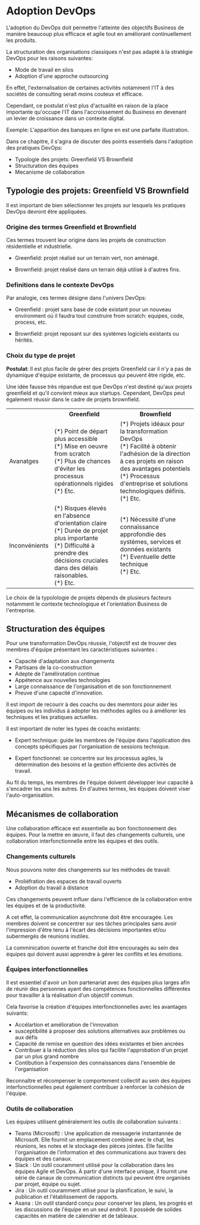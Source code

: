 
# Adoption DevOps

L'adoption du DevOps doit permettre l'atteinte des objectifs Business de manière beaucoup plus efficace et agile tout en améliorant continuellement les produits.

La structuration des organisations classiques n'est pas adapté à la stratégie DevOps pour les raisons suivantes:
- Mode de travail en silos
- Adoption d'une approche outsourcing

En effet, l'externalisation de certaines activités notamment l'IT à des sociétés de consulting serait moins couteux et efficace. 

Cependant, ce postulat n'est plus d'actualité en raison de la place importante qu'occupe l'IT dans l'accroissement du Business en devenant un levier de croissance dans un contexte digital.

Exemple: L'apparition des banques en ligne en est une parfaite illustration.


Dans ce chapitre, il s'agira de discuter des points essentiels dans l'adoption des pratiques DevOps:
- Typologie des projets: Greenfield VS Brownfield
- Structuration des équipes
- Mecanisme de collaboration

## Typologie des projets: Greenfield VS Brownfield

Il est important de bien sélectionner les projets sur lesquels les pratiques DevOps devront être appliquées.

### Origine des termes Greenfield et Brownfield

Ces termes trouvent leur origine dans les projets de construction résidentielle et industrielle.

- Greenfield: projet réalisé sur un terrain vert, non aménagé.

- Brownfield: projet réalisé dans un terrain déjà utilisé à d'autres fins.

### Definitions dans le contexte DevOps

Par analogie, ces termes désigne dans l'univers DevOps:

- Greenfield : projet sans base de code existant pour un nouveau environment où il faudra tout construire from scratch: equipes, code, process, etc.

- Brownfield: projet reposant sur des systèmes logiciels existants ou hérités. 



### Choix du type de projet

**Postulat**: Il est plus facile de gérer des projets Greenfield car il n'y a pas de dynamique d'équipe existante, de processus qui peuvent être rigide, etc.


Une idée fausse très répandue est que DevOps n'est destiné qu'aux projets greenfield et qu'il convient mieux aux startups. Cependant, DevOps peut également réussir dans le cadre de projets brownfield.


<table>
    <tr>
        <th></th>
        <th>Greenfield</th>
        <th>Brownfield</th>
    </tr>
    <tr>
        <td>Avanatges</td>
        <td>
        (*) Point de départ plus accessible<br>
        (*) Mise en oeuvre from scratch<br>
        (*) Plus de chances d'éviter les processus opérationnels rigides<br>
        (*) Etc.<br>
        </td>
        <td>
        (*) Projets idéaux pour la transformation DevOps<br>
        (*) Facilité à obtenir l'adhésion de la direction à ces projets en raison des avantages potentiels<br>
        (*) Processus d'entreprise et solutions technologiques définis.<br>
        (*) Etc.
        </td>
    </tr>
    <tr>
        <td>Inconvénients</td>
        <td>
        (*) Risques élevés en l'absence d'orientation claire<br>
        (*) Durée de projet plus importante<br>
        (*) Difficulté à prendre des décisions cruciales dans des délais raisonables.<br>
        (*) Etc.
        </td>
        <td>
        (*) Nécessité d'une connaissance approfondie des systèmes, services et données existants<br>
        (*) Eventuelle dette technique<br>
        (*) Etc. <br>
        </td>
    </tr>
</table>

Le choix de la typolologie de projets dépends de plusieurs facteurs notamment le contexte technologique et l'orientation Business de l'entreprise.



## Structuration des équipes

Pour une transformation DevOps réussie, l'objectif est de trouver des membres d'équipe présentant les caractéristiques suivantes :

- Capacité d'adaptation aux changements
- Partisans de la co-construction 
- Adepte de l'amélirotation continue
- Appétence aux nouvelles technologies
- Large connaissance de l'organisation et de son fonctionnement
- Preuve d'une capacité d'innovation.

Il est import de recourir à des coachs ou des memntors pour aider les équipes ou les individus à adopter les méthodes agiles ou à améliorer les techniques et les pratiques actuelles.

Il est important de noter les types de coachs existants:

- Expert technique: guide les membres de l'équipe dans l'application des concepts spécifiques par l'organisation de sessions technique.

- Expert fonctionnel: se concentre sur les processus agiles, la détermination des besoins et la gestion efficiente des activités de travail.

Au fil du temps, les membres de l'équipe doivent développer leur capacité à s'encadrer les uns les autres. En d'autres termes, les équipes doivent viser l'auto-organisation.

## Mécanismes de collaboration

Une collaboration efficace est essentielle au bon fonctionnement des équipes. Pour la mettre en œuvre, il faut des changements culturels, une collaboration interfonctionnelle entre les équipes et des outils.

### Changements culturels

Nous pouvons noter des changements sur les méthodes de travail:

- Proliéfration des espaces de travail ouverts
- Adoption du travail à distance

Ces changements peuvent influer dans l'efficience de la collaboration entre les équipes et de la productivité.

A cet effet, la communication asynchrone doit être encouragée. Les membres doivent se concentrer sur ses tâches principales sans avoir l'impression d'être tenu à l'écart des décisions importantes et/ou subermergés de reunions inutiles.

La comminication ouverte et franche doit être encouragés au sein des équipes qui doivent aussi apprendre à gérer les conflits et les émotions.

### Équipes interfonctionnelles

Il est essentiel d'avoir un bon partenariat avec des équipes plus larges afin de réunir des personnes ayant des compétences fonctionnelles différentes pour travailler à la réalisation d'un objectif commun.

Cela favorise la création d'équipes interfonctionnelles avec les avantages suivants:
- Accélartion et amélioration de l'innovation
- susceptibilité à proposer des solutions alternatives aux problèmes ou aux défis
- Capacité de remise en question des idées existantes et bien ancrées
- Contribuer à la réduction des silos qui facilite l'approbation d'un projet par un plus grand nombre 
- Contibution à l'expension des connaissances dans l'ensemble de l'organisation

Reconnaître et récompenser le comportement collectif au sein des équipes interfonctionnelles peut également contribuer à renforcer la cohésion de l'équipe.

### Outils de collaboration
Les équipes utilisent généralement les outils de collaboration suivants :

- Teams (Microsoft) : Une application de messagerie instantannée de Microsoft. Elle fournit un emplacement combiné avec le chat, les réunions, les notes et le stockage des pièces jointes. Elle facilite l'organisation de l'information et des communications aux travers des équipes et des canaux.
- Slack : Un outil couramment utilisé pour la collaboration dans les équipes Agile et DevOps. À partir d'une interface unique, il fournit une série de canaux de communication distincts qui peuvent être organisés par projet, équipe ou sujet.
- Jira : Un outil couramment utilisé pour la planification, le suivi, la publication et l'établissement de rapports.
- Asana : Un outil standard conçu pour conserver les plans, les progrès et les discussions de l'équipe en un seul endroit. Il possède de solides capacités en matière de calendrier et de tableaux.